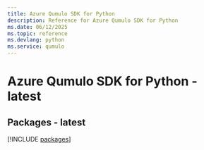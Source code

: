 ```yaml
---
title: Azure Qumulo SDK for Python
description: Reference for Azure Qumulo SDK for Python
ms.date: 06/12/2025
ms.topic: reference
ms.devlang: python
ms.service: qumulo
---
```

# Azure Qumulo SDK for Python - latest
## Packages - latest
[!INCLUDE [packages](qumulo-index.md)]